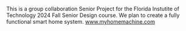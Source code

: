 This is a group collaboration Senior Project for the Florida Instutite of Technology 2024 Fall Senior Design course. We plan to create a fully functional smart home system.
www.myhomemachine.com

